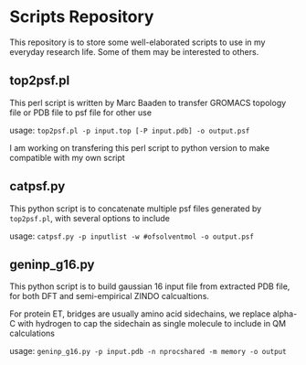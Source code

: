 # Scripts Repository
This repository is to store some well-elaborated scripts to use in my everyday research life. Some of them may be
interested to others.

## top2psf.pl
This perl script is written by Marc Baaden to transfer GROMACS topology file or PDB file to psf file for other use

usage: `top2psf.pl -p input.top [-P input.pdb] -o output.psf`

I am working on transfering this perl script to python version to make compatible with my own script
## catpsf.py
This python script is to concatenate multiple psf files generated by `top2psf.pl`, with several options to include

usage: `catpsf.py -p inputlist -w #ofsolventmol -o output.psf`

## geninp_g16.py
This python script is to build gaussian 16 input file from extracted PDB file, for both DFT and semi-empirical ZINDO
calcualtions. 

For protein ET, bridges are usually amino acid sidechains, we replace alpha-C with hydrogen to cap the sidechain as
single molecule to include in QM calculations

usage: `geninp_g16.py -p input.pdb -n nprocshared -m memory -o output` 
